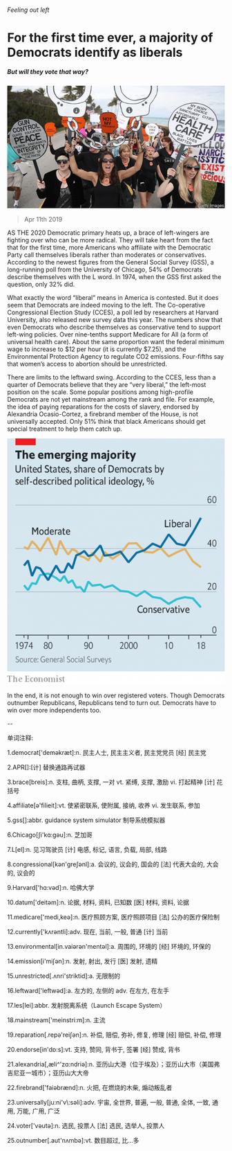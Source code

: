 ###### Feeling out left

# For the first time ever, a majority of Democrats identify as liberals 

##### But will they vote that way? 

![image](images/20190413_USP504.jpg) 

> Apr 11th 2019 

AS THE 2020 Democratic primary heats up, a brace of left-wingers are fighting over who can be more radical. They will take heart from the fact that for the first time, more Americans who affiliate with the Democratic Party call themselves liberals rather than moderates or conservatives. According to the newest figures from the General Social Survey (GSS), a long-running poll from the University of Chicago, 54% of Democrats describe themselves with the L word. In 1974, when the GSS first asked the question, only 32% did. 

What exactly the word “liberal” means in America is contested. But it does seem that Democrats are indeed moving to the left. The Co-operative Congressional Election Study (CCES), a poll led by researchers at Harvard University, also released new survey data this year. The numbers show that even Democrats who describe themselves as conservative tend to support left-wing policies. Over nine-tenths support Medicare for All (a form of universal health care). About the same proportion want the federal minimum wage to increase to $12 per hour (it is currently $7.25), and the Environmental Protection Agency to regulate CO2 emissions. Four-fifths say that women’s access to abortion should be unrestricted. 

There are limits to the leftward swing. According to the CCES, less than a quarter of Democrats believe that they are “very liberal,” the left-most position on the scale. Some popular positions among high-profile Democrats are not yet mainstream among the rank and file. For example, the idea of paying reparations for the costs of slavery, endorsed by Alexandria Ocasio-Cortez, a firebrand member of the House, is not universally accepted. Only 51% think that black Americans should get special treatment to help them catch up. 

![image](images/20190413_USC697.png) 

In the end, it is not enough to win over registered voters. Though Democrats outnumber Republicans, Republicans tend to turn out. Democrats have to win over more independents too. 

-- 

 单词注释:

1.democrat['demәkræt]:n. 民主人士, 民主主义者, 民主党党员 [经] 民主党 

2.APR[]:[计] 替换通路再试器 

3.brace[breis]:n. 支柱, 曲柄, 支撑, 一对 vt. 紧缚, 支撑, 激励 vi. 打起精神 [计] 花括号 

4.affiliate[ә'filieit]:vt. 使紧密联系, 使附属, 接纳, 收养 vi. 发生联系, 参加 

5.gss[]:abbr. guidance system simulator 制导系统模拟器 

6.Chicago[ʃi'kɑ:gәu]:n. 芝加哥 

7.L[el]:n. 见习驾驶员 [计] 电感, 标记, 语言, 负载, 局部, 线路 

8.congressional[kәn'greʃәnl]:a. 会议的, 议会的, 国会的 [法] 代表大会的, 大会的, 议会的 

9.Harvard['hɑ:vәd]:n. 哈佛大学 

10.datum['deitәm]:n. 论据, 材料, 资料, 已知数 [医] 材料, 资料, 论据 

11.medicare['medi,keә]:n. 医疗照顾方案, 医疗照顾项目 [法] 公办的医疗保险制 

12.currently['kʌrәntli]:adv. 现在, 当前, 一般, 普通 [计] 当前 

13.environmental[in.vaiәrәn'mentәl]:a. 周围的, 环境的 [经] 环境的, 环保的 

14.emission[i'miʃәn]:n. 发射, 射出, 发行 [医] 发射, 遗精 

15.unrestricted[.ʌnri'striktid]:a. 无限制的 

16.leftward['leftwәd]:a. 左方的, 左侧的 adv. 在左方, 在左手 

17.les[lei]:abbr. 发射脱离系统（Launch Escape System） 

18.mainstream['meinstri:m]:n. 主流 

19.reparation[.repә'reiʃәn]:n. 补偿, 赔偿, 弥补, 修复, 修理 [经] 赔偿, 补偿, 修理 

20.endorse[in'dɒ:s]:vt. 支持, 赞同, 背书于, 签署 [经] 赞成, 背书 

21.alexandria[,æli^'zɑ:ndriә]:n. 亚历山大港（位于埃及）；亚历山大市（美国弗吉尼亚一城市）；亚历山大大帝 

22.firebrand['faiәbrænd]:n. 火把, 在燃烧的木柴, 煽动叛乱者 

23.universally[ju:ni'v\\:sәli]:adv. 宇宙, 全世界, 普遍, 一般, 普通, 全体, 一致, 通用, 万能, 广用, 广泛 

24.voter['vәutә]:n. 选民, 投票人 [法] 选民, 选举人, 投票人 

25.outnumber[.aut'nʌmbә]:vt. 数目超过, 比...多 

